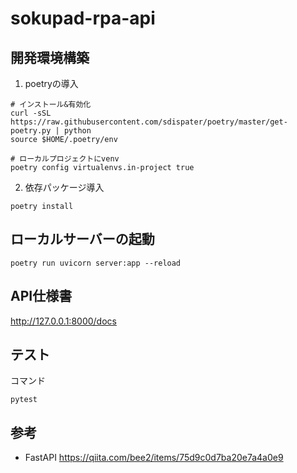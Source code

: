# sokupad-rpa-api

## 開発環境構築
1. poetryの導入
```shell
# インストール&有効化
curl -sSL https://raw.githubusercontent.com/sdispater/poetry/master/get-poetry.py | python
source $HOME/.poetry/env

# ローカルプロジェクトにvenv
poetry config virtualenvs.in-project true
```

2. 依存パッケージ導入

`poetry install`

## ローカルサーバーの起動
`poetry run uvicorn server:app --reload`

## API仕様書
http://127.0.0.1:8000/docs

## テスト
コマンド

`pytest`

## 参考
* FastAPI
https://qiita.com/bee2/items/75d9c0d7ba20e7a4a0e9